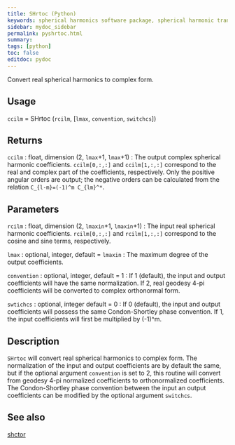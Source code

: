 ```yaml
---
title: SHrtoc (Python)
keywords: spherical harmonics software package, spherical harmonic transform, legendre functions, multitaper spectral analysis, fortran, Python, gravity, magnetic field
sidebar: mydoc_sidebar
permalink: pyshrtoc.html
summary:
tags: [python]
toc: false
editdoc: pydoc
---
```


Convert real spherical harmonics to complex form.

## Usage

`ccilm` = SHrtoc (`rcilm`, [`lmax`, `convention`, `switchcs`])

## Returns

`ccilm` : float, dimension (2, `lmax`+1, `lmax`+1)
:   The output complex spherical harmonic coefficients. `ccilm[0,:,:]` and `ccilm[1,:,:]` correspond to the real and complex part of the coefficients, respectively. Only the positive angular orders are output; the negative orders can be calculated from the relation `C_{l-m}=(-1)^m C_{lm}^*`.

## Parameters

`rcilm` : float, dimension (2, `lmaxin`+1, `lmaxin`+1)
:   The input real spherical harmonic coefficients. `rcilm[0,:,:]` and `rcilm[1,:,:]` correspond to the cosine and sine terms, respectively.

`lmax` : optional, integer, default = `lmaxin`
:   The maximum degree of the output coefficients.

`convention` : optional, integer, default = 1
:   If 1 (default), the input and output coefficients will have the same normalization. If 2, real geodesy 4-pi coefficients will be converted to complex orthonormal form.

`swtichcs` : optional, integer default = 0
:   If 0 (default), the input and output coefficients will possess the same Condon-Shortley phase convention. If 1, the input coefficients will first be multiplied by (-1)^m.

## Description

`SHrtoc` will convert real spherical harmonics to complex form. The normalization of the input and output coefficients are by default the same, but if the optional argument `convention` is set to 2, this routine will convert from geodesy 4-pi normalized coefficients to orthonormalized coefficients. The Condon-Shortley phase convention between the input an output coefficients can be modified by the optional argument `switchcs`.

## See also

[shctor](pyshctor.html)
